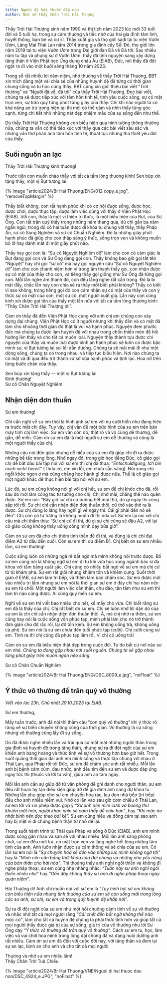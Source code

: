 ```yaml
---
title: Người đi hái thuốc đầu non
author: Nhớ về thầy Chân Trời Hải Thượng
---
```


<div class="editors-preface"><p>Thầy Trời Hải Thượng sinh năm 1990 và thị tịch năm 2023 lúc mới 33 tuổi đời và 5 tuổi hạ, trong sự cảm thương và tiếc nhớ của hai gia đình tâm linh, huyết thống, bạn bè và cư sĩ. Thầy xuất gia và thọ giới sadi tại tu viện Vườn Ươm, Làng Mai Thái Lan năm 2014 trong gia đình cây Sồi Đỏ, thọ giới lớn năm 2019 tại tu viện Vườn Ươm trong Đại giới đàn Đã về Đã tới. Sau nhiều năm tu tập và phụng sự ở Vườn Ươm, thầy đã tình nguyện sang xây dựng tăng thân ở Viện Phật học Ứng dụng châu Âu (EIAB), Đức, nơi thầy đã đột ngột ra đi vào một buổi sáng tháng 10 năm 2023.</p>

<p>
Trong số rất nhiều lời cảm niệm, nhớ thương về thầy Trời Hải Thượng, BBT xin trích đăng một vài chia sẻ của những huynh đệ đã từng có thời gian chung sống và tu học cùng thầy. BBT cũng xin giới thiệu bài viết “Trót thương” và “Người đã về, đã tới” của thầy Trời Hải Thượng. Đọc bài viết, chúng ta sẽ được tiếp xúc với tâm hồn tinh tế, tình yêu cuộc sống, sự có mặt trọn vẹn, sự trân quý từng phút từng giây của thầy. Chỉ khi nào người ta có khả năng an trú trong hiện tại thì mới có thể cảm và nhìn thấy từng góc cạnh, từng chi tiết nhỏ những nét đẹp nhiệm mầu của sự sống đến như thế.</p><p>
Dù thầy Trời Hải Thượng không còn biểu hiện qua hình tướng thông thường nữa, chúng ta vẫn có thể tiếp xúc với thầy qua các bài viết sâu sắc và những vần thơ phản ánh tâm hồn tinh tế, thoát tục nhưng tha thiết yêu đời của thầy.</p></div>

## Suối nguồn an lạc

Thầy Trời Hải Thượng kính thương!

Trước tiên con muốn chào thầy với tất cả tấm lòng thương kính! Sen búp xin tặng thầy, một vị Bụt tương lai.

{% image "article2024/Br Hai Thuong/ENG/012 copy_e.jpg", "removeTopMargin" %}

Thầy biết không, con rất hạnh phúc khi có cơ hội được sống, được học, được chơi, được thực tập, được làm việc cùng với thầy ở Viện Phật Học (EIAB). Với con, thầy là một vị thiện tri thức, là một biểu hiện của Bụt, của Sư Ông. Con rất trân quý thầy trong những năm tháng qua, dù chỉ gần ba năm ngắn ngủi, trong đó có hai tuần được đi khóa tu chung với thầy, thầy Pháp Ấn, sư cô Song Nghiêm và sư cô Chuẩn Nghiêm. Đó là những giây phút hạnh phúc đã giúp cho con thắp sáng ý thức, sống trọn vẹn và không muốn bỏ lỡ hay đánh mất đi một giây phút nào.

Thầy hay gọi con là: “Sư cô Nguyệt Nghiêm ơi!” làm cho con có cảm giác là Bụt đang gọi con và Sư Ông đang gọi con. Thầy không bao giờ gọi tắt tên “Nguyệt” hay chỉ gọi “sư cô” mà hay gọi nguyên câu “Sư cô Nguyệt Nghiêm ơi!” làm cho con chánh niệm hơn vì trong âm thanh thầy gọi, con nhận được sự có mặt của thầy cho con, và tiếng thầy gọi giống như Sư Ông đã từng gọi con. Mỗi lần nghe âm thanh đó, con đều lắng nghe rất cẩn trọng. Đó là bí mật đấy, chắc lần này con chia sẻ ra thầy mới biết phải không? Thầy có biết vì sao không, trong tiếng gọi đó con cảm nhận sự có mặt của thầy và con ý thức sự có mặt của con, một sư cô, một người xuất gia. Lần này con cũng kính xin được gọi tên của thầy một lần nữa với tất cả tấm lòng thương kính: “Thầy Chân Trời Hải Thượng ơi!”.

Cảm ơn thầy đã đến Viện Phật Học cùng với anh chị em chúng con xây dựng đại chúng. Viện Phật Học có ít người nhưng khi thầy đến và có mặt đã làm cho khoảng thời gian đó thật là vui và hạnh phúc. Nguyện đem phước đức mà chúng ta được làm huynh đệ với nhau trong chốn thiền môn để hồi hướng lên thầy và cho tất cả muôn loài. Nguyện thầy thành tựu được chí nguyện của thầy và muôn loài được bình an hạnh phúc sẽ luôn có được bậc minh sư, vị Bụt tương lai soi lối dẫn đường. Chúng ta sẽ mãi mãi đi như một dòng sông, chúng ta có trong nhau, và tiếp tục biểu hiện. Nơi nào chúng ta có mặt và đi qua đều trở thành xứ sở của hạnh phúc và tịnh lạc. Hoa nở trên từng bước chân của thầy.

<p class="signoff"><span class="signoff-lvl-1">Sen búp xin tặng thầy — một vị Bụt tương lai.<br/>Kính thương!</span><br/>
<span class="signoff-lvl-2 last-article-element">Sư cô Chân Nguyệt Nghiêm</span></p>

<div class="divider"></div>
<!-- <div class="page-break"></div> -->

## Nhận diện đơn thuần

Sư em thương!

Chỉ cần nghĩ về sư em thôi là hình ảnh sư em với nụ cười hiền như đang hiện ra trước mắt chị đây. Tuy vậy, chị vẫn để một bức hình của sư em trên bàn máy tính chị làm việc. Sư em vẫn còn đó, thật rõ và vô cùng dễ thương, dễ gần, dễ mến. Cảm ơn sư em đã là một người sư em dễ thương và cũng là một người thầy của chị.

Những câu nói đơn giản nhưng dễ hiểu của sư em đã giúp chị đi ra được những bế tắc trong lòng. Nhớ ngày đó, trong giờ học tiếng Đức, cô giáo gọi chị để bắt đầu bài tập nói với sư em thì chị đã thưa: *“Entschuldigung, Ich bin noch nicht bereit”* (Thưa cô, em xin lỗi, em chưa sẵn sàng). Nói xong chị ngồi khóc ngon ơ mà cũng chẳng học hành gì được nữa. Thế là cô giáo gọi một người khác để thực hiện bài tập nói với sư em.

Lúc đó, sư em cũng không nói gì với chị hết, sư em để chị khóc cho đã, rồi sau đó mới làm công tác tư tưởng cho chị. Chị nhớ mãi, chẳng thể nào quên được. Sư em nói: “Bây giờ sư chị cứ buông hết mọi thứ, dù gì ngày thi cũng sắp tới rồi. Sư chị chỉ cần nhận diện đơn thuần thôi, cứ thở vào thở ra là được. Sư chị đừng lo lắng hay nghĩ gì về ngày thi. Cái gì phải đến nó sẽ đến”. Chị còn có tư tưởng là không muốn đi thi nữa cơ. Sư em lại nói với chị câu mà chị thấm thía: “Sư chị cứ đi thi, dù gì sư chị cũng sẽ đậu A2, với lại cô giáo cũng không thấy uổng công mình dạy bữa giờ”.

Cảm ơn sư em đã cho chị thêm tinh thần để đi thi, và đúng là chị chỉ đạt điểm A2 từ đầu đến cuối. Còn sư em thì dư điểm B1. Chị biết ơn sư em nhiều lắm, sư em thương!

Cuộc sống luôn có những ngã rẽ bất ngờ mà mình không nói trước được. Bố sư em cũng nói là không ngờ sư em đi tu khi vừa học xong ngành bác sĩ đa khoa với tấm bằng xuất sắc. Chị cũng có nhiều bất ngờ về sư em mà chị cứ từ từ khám phá. Sư em rất giỏi nhưng khiêm tốn và khiêm cung. Suốt thời gian ở EIAB, sư em làm tri bếp, và thêm làm ban chăm sóc. Sư em được mời vào nhiều tri lắm nhưng sư em nói là thời gian sư em ở đây chỉ hai năm nên sư em từ chối. Một người làm việc cẩn thận, chu đáo, tận tâm như sư em thì làm tri nào cũng được. Ai cũng quý mến sư em.

Nghĩ về sư em thì viết bao nhiêu cho hết, kể mấy cho vừa. Chỉ biết rằng sư em đã là thầy của chị. Chị rất biết ơn sư em. Chị sẽ luôn nhớ lời dặn dò của sư em là chị chỉ cần nhận diện đơn thuần thôi. À, mà chị nhớ ra thêm, sư em cũng hay nói là cuộc sống vốn phức tạp, mình phải làm cho nó trở thành đơn giản cho đỡ rắc rối, lại đỡ tốn kém. Sư em không uống trà, không uống cà phê. Sư em nói là sư em chưa đến tuổi phức tạp (cười). Chị cười cùng sư em. Tính ra thì chị cũng đã phức tạp lắm rồi, vì chị có uống trà!

Cảm ơn sư em đã biểu hiện thật đẹp trong cuộc đời. Tự do bất cứ nơi nào sư em nhé. *Chúng ta đang gặp nhau nơi suối nguồn. Chúng ta sẽ gặp nhau từng phút giây trên muôn ngàn nẻo sống.*

<p class="signoff"><span class="signoff-lvl-1 last-article-element">Sư cô Chân Chuẩn Nghiêm</span></p>

{% image "article2024/Br Hai Thuong/ENG/DSC_8009_e.jpg", "noFloat" %}

<div class="divider"></div>

## Ý thức vô thường để trân quý vô thường

*Viết vào lúc 23h, Chủ nhật 29.10.2023 tại EIAB.*

Sư em thương,

Mấy tuần trước, anh đã nói thì thầm câu “con quỷ vô thường” khi ý thức rõ ràng về sự biến chuyển không cùng của thời gian. Vô thường là sự sống nhưng vô thường cũng lấy đi sự sống.

Dù đã được nghe nhiều lần và trải qua sự mất mát những người thân trong gia đình và huynh đệ trong tăng thân, nhưng sự ra đi đột ngột của sư em khiến anh bàng hoàng và thức tỉnh về sự vô thường hơn bao giờ hết. Trong suốt quãng thời gian dài anh em mình sống và thực tập chung với nhau ở Thái Lan, qua Pháp rồi tới Đức, sư em đã chăm sóc anh rất nhiều. Mỗi lần anh bị bệnh cảm cúm, đau nhức, anh đều tìm đến sư em và được đáp ứng ngay tức thì (thuốc và lời tư vấn), giúp anh an tâm ngay.

Mỗi lần anh cần sự giúp đỡ từ văn phòng để ghi danh cho người thân, sư em đều rất hoan hỷ tạo điều kiện giúp đỡ để gia đình anh sang dự khóa tu. Những lần phụ giúp cho sư em chuyển hóa rác, lau dọn nhà bếp (tri bếp) đều cho anh nhiều niềm vui. Nhớ có lần vào sau giờ cơm chiều ở Thái Lan, sư em tới và xin phép được góp ý *“Sư anh nên mỉm cười và buông thư khuôn mặt hơn, người khác nhìn sẽ cảm thấy dễ chịu hơn”*, hay *“Khi mặc áo nhật bình nên đọc theo bài kệ”.* Sư em cũng hiểu và đồng cảm tại sao anh hay bị mệt vì di chứng bệnh thận từ nhỏ để lại.

Trong suốt hành trình từ Thái qua Pháp và sống ở Đức (EIAB), anh em mình được sống gần nhau và san sẻ với nhau nhiều. Mỗi lần anh sang phòng chơi, sư em đều mời trà, có mặt trọn vẹn và lắng nghe hết lòng những tâm tình của anh. Anh luôn nhận được sự cảm thông và sẻ chia của sư em. Có lần sư em nói là *“Sự chuyển hóa sẽ đến vào những lúc mình không ngờ tới”* hay là *“Mình nên cân bằng thời khóa của đại chúng và những nhu yếu riêng của bản thân cho hài hòa”*. Thi thoảng thấy anh nghỉ ngồi thiền và không đi nghe pháp thoại, sư em cũng nhẹ nhàng nhắc: *“Tuần này sư anh nghỉ ngồi thiền nhiều nhé”* hay *“Gần đây không thấy sư anh đi nghe pháp thoại ngày quán niệm”*.

Hải Thượng ơi! Anh chỉ muốn nói với sư em là *“Tuy hình hài sư em không còn biểu hiện nữa nhưng tình thương của sư em sẽ còn sống mãi trong lòng các sư anh, sư chị, sư em và trong quý huynh đệ khắp nơi”.*

Sự ra đi đột ngột của sư em như một hồi chuông cảnh tỉnh về sự vô thường và nhắc nhở tất cả mọi người rằng *“Cái chết đến bất ngờ không thể nào mặc cả”*, làm cho tất cả huynh đệ chúng ta phải thức tỉnh hơn và giúp tất cả mọi người thấy được giá trị của sự sống, giá trị của vô thường như lời Sư Ông dạy *“Ý thức vô thường để trân quý vô thường”*. Cách sư em tu, học, làm việc và vui chơi hòa mình trong lòng đại chúng đã và đang nuôi dưỡng anh rất nhiều. Cảm ơn sư em đã đến với cuộc đời này, với tăng thân và đem lại sự an lạc, bình an cho anh và cho tất cả mọi người.

<p class="signoff"><span class="signoff-lvl-1">Thương và nhớ sư em nhiều lắm!</span><br/>
<span class="signoff-lvl-2">Thầy Chân Trời Tuệ Chiếu</span></p>

<div class="article-end"></div>

{% image "article2024/Br Hai Thuong/VNE/Nguoi di hai thuoc dau non/DSC_4924_e.JPG", "noFloat" %}

<!-- <div class="divider"></div> -->


<!-- Br Bac Son left the Sangha already… -->
<!-- ## Bếp lửa hồng

Thương về sư em Chân Trời Hải Thượng

<div class="verse"><p>Bếp lửa hồng vẫn ấm áp sáng nay<br/>
Ngọn lửa bồ đề trinh nguyên, trọn vẹn<br/>
Em còn đây trong hơi thở yên bình</p>

<p>Cuộc đời vội vàng quá<br/>
Em đã bước lên một chuyến đò lặng lẽ<br/>
Không kịp vẫy tay chào<br/>
Nhưng rồi ai cũng được gặp em trong hơi thở lắng sâu</p>

<p>Huynh đệ khắp năm châu<br/>
Trái tim chung nhịp nguyện cầu<br/>
Mong em qua bờ bình an và vững chãi<br/>
Trước hay sau mình vẫn là nhau</p>

<p>Một tế bào rời khỏi cơ thể,<br/>
Các tế bào lặng lẽ đau<br/>
Nhưng rồi, tiếng cười vẫn còn đây<br/>
Tiếng hát vẫn cất lên trong tăng thân sum vầy<br/>
Vẫn mang theo nụ cười em,<br/>
Lý tưởng trung kiên với con đường xuất trần thượng sĩ</p>

<p>Bếp lửa hồng vẫn cháy sáng nay<br/>
Như em vẫn còn sống mãi<br/>
Hơi thở tình Đệ huynh đang tiếp nối<br/>
Nguyện xưa sáng mãi trong lòng<br/>
Biết ơn em một cuộc đời áo nâu trọn vẹn.</p>

<p class="signoff"><span class="signoff-lvl-1" style="font-style: normal;">Xóm Trong Sáng, ngày 16.10.2023</span><br/>
<span class="signoff-lvl-2">Thầy Chân Trời Bắc Sơn</span></p></div> -->